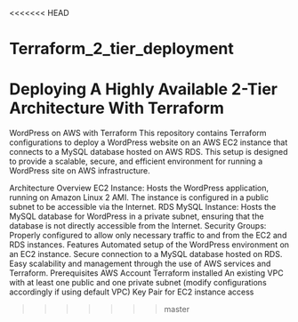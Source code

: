 <<<<<<< HEAD
# Terraform_2_tier_deployment
Deploying A Highly Available 2-Tier Architecture With Terraform
=======
WordPress on AWS with Terraform
This repository contains Terraform configurations to deploy a WordPress website on an AWS EC2 instance that connects to a MySQL database hosted on AWS RDS. This setup is designed to provide a scalable, secure, and efficient environment for running a WordPress site on AWS infrastructure.

Architecture Overview
EC2 Instance: Hosts the WordPress application, running on Amazon Linux 2 AMI. The instance is configured in a public subnet to be accessible via the Internet.
RDS MySQL Instance: Hosts the MySQL database for WordPress in a private subnet, ensuring that the database is not directly accessible from the Internet.
Security Groups: Properly configured to allow only necessary traffic to and from the EC2 and RDS instances.
Features
Automated setup of the WordPress environment on an EC2 instance.
Secure connection to a MySQL database hosted on RDS.
Easy scalability and management through the use of AWS services and Terraform.
Prerequisites
AWS Account
Terraform installed
An existing VPC with at least one public and one private subnet (modify configurations accordingly if using default VPC)
Key Pair for EC2 instance access
>>>>>>> master
